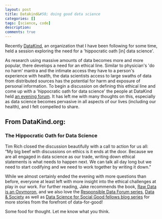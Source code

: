 ```yaml
---
layout: post
title: Datakind&#58; doing good data science
categories: []
tags: [science, code]
description: 
comments: true
---
```

Recently [DataKind](http://www.DataKind.org), an organization that I have been following for some time, held a session exploring the need for a 'hippocratic oath [in] data science'. 

As research using massive amounts of data becomes more and more popular, there develops a need for an ethical line. Similar to physician's 'do no harm' mantra and the intimate access they have to a person's experience with health, the data scientists access to large swaths of data from distributed sources has the potential for harm and exposure of personal information. To begin a discussion on defining this ethical line and come up with a 'hippocratic oath for data science' the people at DataKind held [an evening forum](http://www.datakind.org/blog/meetup-recap-untangling-ethical-questions-in-data-science/). It has left me with many thoughts on this, especially as data science becomes pervasive in all aspects of our lives (including our health), and I felt compelled to share.

<h2>From DataKind.org:</h2>

<div class="message">
    <h3>The Hippocratic Oath for Data Science</h3>
    <p>Tim Rich closed the discussion beautifully with a call to action for us all: “My big beef with discussions on ethics is it ends at the door.  Because we are all engaged in data science as our trade, writing down ethical statements is what needs to happen next.  We can talk all day long but we need to start codifying and we need to work together by writing it down.”</p>
    <p> </p>
    <p>While we almost certainly ended the evening with more questions than before, everyone at least left with more insight into the ethical challenges at play in our work.  For further reading, Jake recommends the book, <a href="http://books.google.com/books/about/Raw_Data_Is_an_Oxymoron.html?id=oARaHF4D6h0C">Raw Data is an Oxymoron</a>, and we also love the <a href="https://responsibledata.io/">Responsible Data Forum series</a>, <a href="http://www.datasociety.net/">Data &amp; Society</a> as well as <a href="http://dssg.io/blog/" target="_blank">Data Science for Social Good fellows blog series</a> for more stories from the forefront of data-for-good!</p>
</div>

Some food for thought. Let me know what you think. 